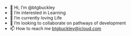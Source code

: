 - 👋 Hi, I’m @btgbuckley
- 👀 I’m interested in Learning
- 🌱 I’m currently loving Life
- 💞️ I’m looking to collaborate on pathways of development 
- 📫 How to reach me btgbuckley@icloud.com 

<!---
btgbuckley/btgbuckley is a ✨ special ✨ repository because its `README.md` (this file) appears on your GitHub profile.
You can click the Preview link to take a look at your changes.
--->
